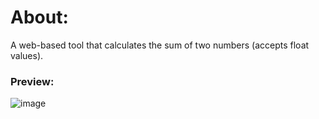 # About: 

A web-based tool that calculates the sum of two numbers (accepts float values).

### Preview:

![image](https://github.com/user-attachments/assets/8524b2ed-f569-45cd-9b5a-26dfde14b92f)
